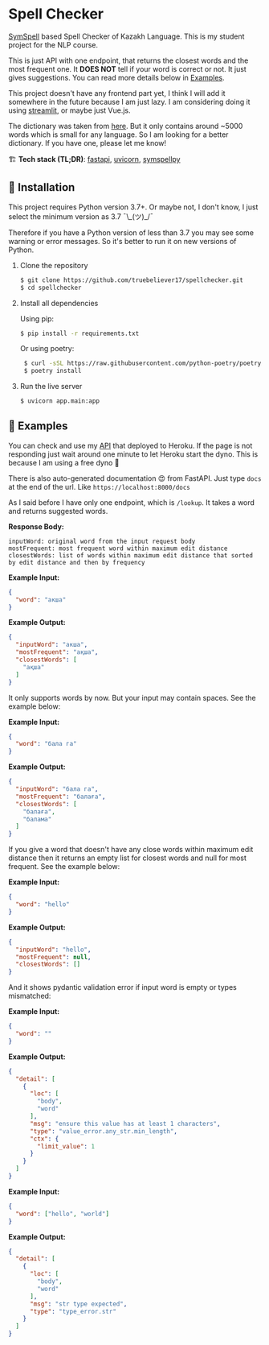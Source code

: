 # Spell Checker
[SymSpell](https://github.com/wolfgarbe/SymSpell) based Spell Checker of Kazakh Language. This is my student project for the NLP course.

This is just API with one endpoint, that returns the closest words and the most frequent one. It **DOES NOT** tell if your word is correct or not. It just gives suggestions. You can read more details below in [Examples](https://github.com/truebeliever17/spellchecker#-examples).

This project doesn't have any frontend part yet, I think I will add it somewhere in the future because I am just lazy. I am considering doing it using [streamlit](https://streamlit.io/), or maybe just Vue.js. 

The dictionary was taken from [here](https://github.com/hermitdave/FrequencyWords). But it only contains around ~5000 words which is small for any language. So I am looking for a better dictionary. If you have one, please let me know!

🏗 **Tech stack (TL;DR)**: [fastapi](https://github.com/tiangolo/fastapi), [uvicorn](https://github.com/encode/uvicorn), [symspellpy](https://github.com/mammothb/symspellpy)

## 🔮 Installation

This project requires Python version 3.7+. Or maybe not, I don't know, I just select the minimum version as 3.7 ¯\\_(ツ)\_/¯

Therefore if you have a Python version of less than 3.7 you may see some warning or error messages. So it's better to run it on new versions of Python.

1. Clone the repository
    ```sh
    $ git clone https://github.com/truebeliever17/spellchecker.git
    $ cd spellchecker
    ```

2. Install all dependencies

   Using pip:
    ```sh
    $ pip install -r requirements.txt
    ```
   Or using poetry:
   ```sh
    $ curl -sSL https://raw.githubusercontent.com/python-poetry/poetry/master/get-poetry.py | python -
    $ poetry install
    ```
    
3. Run the live server
     ```sh
    $ uvicorn app.main:app
    ```
    
## 🧿 Examples

You can check and use my [API](https://symspellchecker.herokuapp.com/) that deployed to Heroku. If the page is not responding just wait around one minute to let Heroku start the dyno. This is because I am using a free dyno 🍜

There is also auto-generated documentation 😍 from FastAPI. Just type `docs` at the end of the url. Like `https://localhost:8000/docs`

As I said before I have only one endpoint, which is `/lookup`. It takes a word and returns suggested words.

__Response Body:__
```
inputWord: original word from the input request body
mostFrequent: most frequent word within maximum edit distance
closestWords: list of words within maximum edit distance that sorted by edit distance and then by frequency
```

__Example Input:__
```json
{
  "word": "акша"
}
```

__Example Output:__
```json
{
  "inputWord": "акша",
  "mostFrequent": "ақша",
  "closestWords": [
    "ақша"
  ]
}
```


It only supports words by now. But your input may contain spaces. See the example below:

__Example Input:__
```json
{
  "word": "бала га"
}
```

__Example Output:__
```json
{
  "inputWord": "бала га",
  "mostFrequent": "балаға",
  "closestWords": [
    "балаға",
    "балама"
  ]
}
```

If you give a word that doesn't have any close words within maximum edit distance then it returns an empty list for closest words and null for most frequent. See the example below:

__Example Input:__
```json
{
  "word": "hello"
}
```

__Example Output:__
```json
{
  "inputWord": "hello",
  "mostFrequent": null,
  "closestWords": []
}
```

And it shows pydantic validation error if input word is empty or types mismatched:

__Example Input:__
```json
{
  "word": ""
}
```

__Example Output:__
```json
{
  "detail": [
    {
      "loc": [
        "body",
        "word"
      ],
      "msg": "ensure this value has at least 1 characters",
      "type": "value_error.any_str.min_length",
      "ctx": {
        "limit_value": 1
      }
    }
  ]
}
```

__Example Input:__
```json
{
  "word": ["hello", "world"]
}
```

__Example Output:__
```json
{
  "detail": [
    {
      "loc": [
        "body",
        "word"
      ],
      "msg": "str type expected",
      "type": "type_error.str"
    }
  ]
}
```
